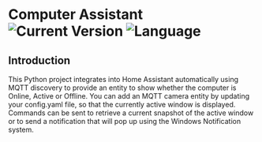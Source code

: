 # Computer Assistant ![Current Version](https://img.shields.io/badge/version-0.1.0-blue.svg) ![Language](https://img.shields.io/badge/Python-3.8.8-blue)

## Introduction

This Python project integrates into Home Assistant automatically using MQTT discovery to provide an entity to show whether the computer is Online, Active or Offline.
You can add an MQTT camera entity by updating your config.yaml file, so that the currently active window is displayed.
Commands can be sent to retrieve a current snapshot of the active window or to send a notification that will pop up using the Windows Notification system.
